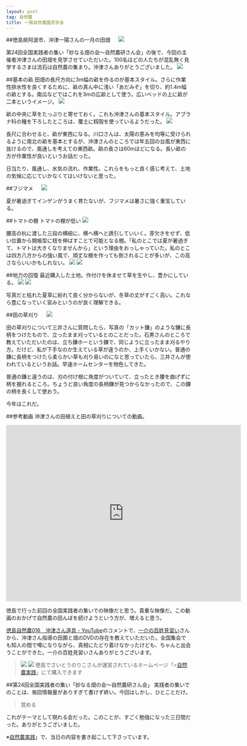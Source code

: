 ```yaml
---
layout: post
tag: 自然農
title: 一陽自然農園見学会
---
```

##徳島県阿波市、沖津一陽さんの一月の田畑
　
![](https://c2.staticflickr.com/2/1640/23971643373_3b6661e638.jpg)


第24回全国実践者の集い「妙なる畑の会〜自然農研さん会」の後で、今回の主催者沖津さんの田畑を見学させていただいた。100名ほどの人たちが混乱無く見学するさまは流石は自然農の集まり。沖津さんありがとうございました。
![](https://c2.staticflickr.com/2/1453/24302906240_3b4d78a241.jpg)


##基本の畝
田畑の長尺方向に3m幅の畝を作るのが基本スタイル。さらに作業性排水性を良くするために、畝の真ん中に浅い「あだみぞ」を切り、約1.4m幅の畝とする。南瓜などではこれを3mの広畝として使う。広いベッドの上に畝が二本というイメージ。
![](https://c2.staticflickr.com/2/1490/24516200041_4008a6b236.jpg)

畝の中央に草をたっぷりと寄せておく。これも沖津さんの基本スタイル。アブラナ科の種を下ろしたところは、覆土に籾殻を使っているようだった。
![](https://c2.staticflickr.com/2/1653/24572285956_da55f0ed44.jpg)

長尺に合わせると、畝が東西になる。川口さんは、太陽の恵みを均等に受けられるように南北の畝を基本とするが、沖津さんのところでは年五回の台風が東西に抜けるので、風通しを考えての東西畝。畝の長さは60mほどになる。長い畝の方が作業性が良いというお話だった。

日当たり、風通し、水気の流れ、作業性。これらをもっと良く感じ考えて、土地の気候に応じていかなくてはいけないと思った。


##フジマメ
　
![](https://c2.staticflickr.com/2/1625/23970296234_5ebdc42886.jpg)

夏が暑過ぎてインゲンがうまく育たないが、フジマメは暑さに強く重宝している。

##トマトの棚
トマトの棚が低い
![](https://c2.staticflickr.com/2/1581/23971644883_19dff09451.jpg)

腰高の杭に渡した三段の横紐に、横へ横へと誘引していいく。芽欠きをせず、低い位置から開帳型に枝を伸ばすことで可能となる棚。「私のとこでは夏が暑過ぎて、トマトは大きくなりませんから」という理由をおっしゃっていた。私のとこは四方八方からの強い風で、頑丈な棚を作っても倒されることが多いが、この高さならいいかもしれない。
![](https://c2.staticflickr.com/2/1640/24490121452_1e2995b509.jpg)
![](https://c2.staticflickr.com/2/1691/24490122722_47051d3ecf.jpg)

##地力の回復
最近購入した土地。作付けを休ませて草を生やし、豊かにしている。
![](https://c2.staticflickr.com/2/1614/24598430425_a621b8cb1f.jpg)
![](https://c2.staticflickr.com/2/1665/24598433255_501aeb70b2.jpg)

写真だと枯れた夏草に紛れて良く分からないが、冬草の丈がすごく高い。これなら豊になっていく営みというのが良く理解できる。

##田の草刈り
　
![](https://c2.staticflickr.com/2/1599/24230674569_3f6979f93a.jpg)

田の草刈りについて三井さんに質問したら、写真の「カット鎌」のような鎌に長柄をつけたもので、立ったまま刈っているとのことだった。石黒さんのところで教えていただいたのは、立ち鎌ホーという鎌で、同じように立ったまま刈るやり方。だけど、私が下手なのか生えている草が違うのか、上手くいかない。普通の鎌に長柄をつけたら柔らかい草も刈り易いのになと思っていたら、三井さんが使われているというお話。早速ホームセンターを物色してきた。

普通の鎌と違うのは、刃の付け根に角度がついていて、立ったとき腰を曲げずに柄を握れるところ。ちょうど良い角度の長柄鎌が見つからなかったので、この鎌の柄を長くして使おう。

今年はこれだ。

##参考動画
沖津さんの田植えと田の草刈りについての動画。
<iframe width="640" height="480" src="https://www.youtube.com/embed/lPE8sL1UaQ4?rel=0" frameborder="0" allowfullscreen></iframe>

徳島で行った前回の全国実践者の集いでの映像だと思う。貴重な映像だ。この動画のおかげで自然農の田んぼを続けようという方が、増えると思う。

[徳島自然農016　沖津さん道具 - YouTube](https://www.youtube.com/watch?v=lPE8sL1UaQ4)のコメントで、[一介の百姓見習い](https://www.youtube.com/channel/UCxz055G5MrKrs4NQC7jvEhQ)さんから、沖津さん指導の田圃と畑のDVDの存在を教えていただいた。全国集会でも知人の間で噂になりながら、真相にたどり着けなかったけども、ちゃんと出会うことができた。一介の百姓見習いさんありがとうございます。

>![](http://www1.linkclub.or.jp/%7Eamal/images/dvd.jpg)
>![](http://www1.linkclub.or.jp/%7Eamal/images/dvdi.jpg)
徳島でさいとうのりこさんが運営されているホームページ「>[自然農実践](http://www1.linkclub.or.jp/~amal/workshop.html)」にて購入できます


##第24回全国実践者の集い「妙なる畑の会〜自然農研さん会」
実践者の集いでのことは、毎回情報量がありすぎて書けず終い。今回はしかし、ひとことだけ。

>覚める

これがテーマとして現れる会だった。このことが、すごく勉強になった三日間だった。ありがとうございました。


※[自然農実践](http://www1.linkclub.or.jp/~amal/workshop.html)」で、当日の内容を書き起こして下さっています。

